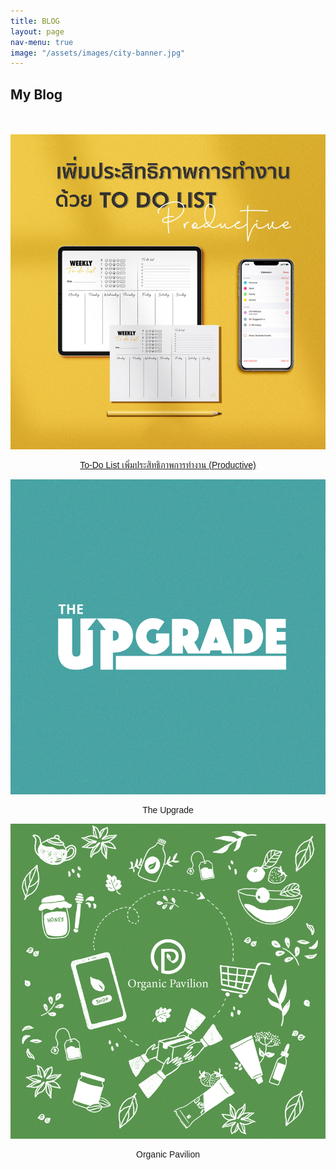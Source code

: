 ```yaml
---
title: BLOG
layout: page
nav-menu: true
image: "/assets/images/city-banner.jpg"
---
```


<div id="main" class="alt">
    <!-- One -->
    <section id="one">
        <div class="inner text-black">
            <h1 class="text-color-main text-no-margin">My Blog</h1>
            <br>
            <br>
            <div class="row row-flex">
                <div class="4u 12u$(small)">
                    <div class="container" >
                        <a href="/todo-list-blog.html">
                        <img src="./assets/images/do-do-list.png">
                        <p style="text-align: center;font-family: 'Prompt', sans-serif;font-weight: 400;">To-Do List เพิ่มประสิทธิภาพการทำงาน (Productive)</p>
                        </a>
                    </div>
                </div>
                <div class="4u 12u$(small)">
                    <div class="container" >
                        <img src="./assets/images/the-upgrade-800x800px.jpg">
                        <p style="text-align: center;font-family: 'Prompt', sans-serif;font-weight: 400;">The Upgrade</p>
                    </div>
                </div>
                <div class="4u 12u$(small)">
                    <div class="container" >
                        <img src="./assets/images/organic-pavilion-cover-800x800px.jpg">
                        <p style="text-align: center;font-family: 'Prompt', sans-serif;font-weight: 400;">Organic Pavilion</p>
                    </div>
                </div>
            </div>
        </div>
    </section>
</div>
